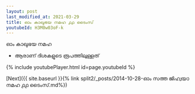 ```yaml
---
layout: post
last_modified_at: 2021-03-29
title: ഓം കാഖുഭയ നമഹ ൧൧ ടൈംസ്
youtubeId: H3M0w03oF-k
---
```

 
 
 ഓം കാഖുഭയ നമഹ 
 
 -  ആരാണ് ദിശകളുടെ രൂപത്തിലുള്ളത് 
 
  
 
  
 
 
 
 
 
 


{% include youtubePlayer.html id=page.youtubeId %}
 
[Next]({{ site.baseurl }}{% link  split2/_posts/2014-10-28-ഓം സത്ത ജിഹ്വയാ നമഹ ൧൧ ടൈംസ്.md%})
 
